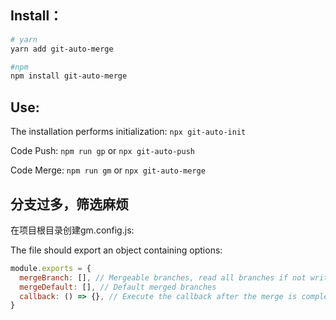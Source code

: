 ## Install：
```bash
# yarn
yarn add git-auto-merge

#npm
npm install git-auto-merge
```

## Use: 
The installation performs initialization: `npx git-auto-init`

Code Push: `npm run gp` or `npx git-auto-push`

Code Merge: `npm run gm` or `npx git-auto-merge`

## 分支过多，筛选麻烦
在项目根目录创建gm.config.js: 

The file should export an object containing options:
```js
module.exports = {
  mergeBranch: [], // Mergeable branches, read all branches if not written by default
  mergeDefault: [], // Default merged branches
  callback: () => {}, // Execute the callback after the merge is complete
}
```
